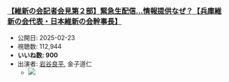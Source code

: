 ### [【維新の会記者会見第２部】緊急生配信…情報提供なぜ？【兵庫維新の会代表・日本維新の会幹事長】](https://www.youtube.com/watch?v=xn93hD3HOJY)
-   公開日: 2025-02-23
-   視聴数: 112,944
-   **いいね数: 900**
-   出演者: [岩谷良平](/rehacq_fan/people/岩谷良平 "wikilink"), 金子道仁
    - [![](https://img.youtube.com/vi/xn93hD3HOJY/hqdefault.jpg)](https://www.youtube.com/watch?v=xn93hD3HOJY)
